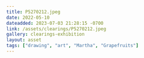 ```yaml
---
title: P5270212.jpeg
date: 2022-05-10
dateadded: 2023-07-03 21:28:15 -0700
link: /assets/clearings/P5270212.jpeg
gallery: clearings-exhibition
layout: asset
tags: ["drawing", "art", "Martha", "Grapefruits"]
--- 
```

